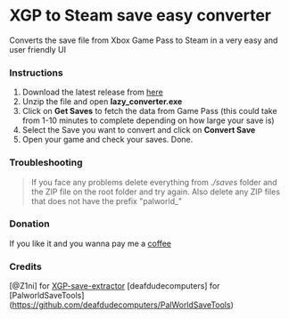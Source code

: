 # XGP to Steam save easy converter

Converts the save file from Xbox Game Pass to Steam in a very easy and user friendly UI

### Instructions

1. Download the latest release from [here](https://github.com/rcioletti/lazy-palworld-save-converter/releases)
2. Unzip the file and open **lazy_converter.exe**
3. Click on **Get Saves** to fetch the data from Game Pass (this could take from 1-10 minutes to complete depending on how large your save is)
4. Select the Save you want to convert and click on **Convert Save**
5. Open your game and check your saves. Done.

### Troubleshooting

> If you face any problems delete everything from _./saves_ folder and the ZIP file on the root folder and try again. Also delete any ZIP files that does not have the prefix "palworld\_"

### Donation
If you like it and you wanna pay me a [coffee](https://ko-fi.com/lazy7)

### Credits
[@Z1ni] for [XGP-save-extractor](https://github.com/Z1ni/XGP-save-extractor)
[deafdudecomputers] for [PalworldSaveTools] (https://github.com/deafdudecomputers/PalWorldSaveTools)


